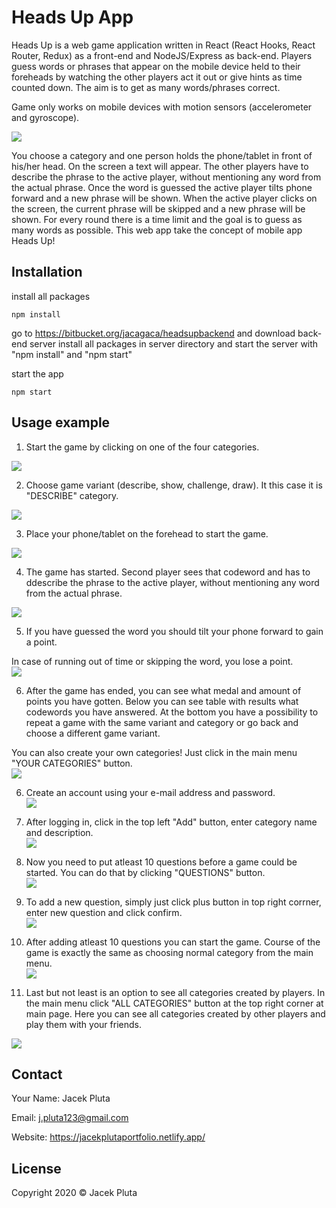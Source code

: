 # Heads Up App

Heads Up is a web game application written in React (React Hooks, React Router, Redux) as a front-end and NodeJS/Express as back-end.
Players guess words or phrases that appear on the mobile device held to their foreheads by watching the other players act it out or give hints as time counted down.
The aim is to get as many words/phrases correct.

Game only works on mobile devices with motion sensors (accelerometer and gyroscope).

![](mdimages/12.gif)

You choose a category and one person holds the phone/tablet in front of his/her head.
On the screen a text will appear. The other players have to describe the phrase to the active player, without mentioning any word from the actual phrase.
Once the word is guessed the active player tilts phone forward and a new phrase will be shown.
When the active player clicks on the screen, the current phrase will be skipped and a new phrase will be shown.
For every round there is a time limit and the goal is to guess as many words as possible.
This web app take the concept of mobile app Heads Up!

## Installation

install all packages

```
npm install
```

go to https://bitbucket.org/jacagaca/headsupbackend and download back-end server
install all packages in server directory and start the server with "npm install" and "npm start"

start the app

```
npm start
```

## Usage example

1. Start the game by clicking on one of the four categories.

![](mdimages/1.png)

2. Choose game variant (describe, show, challenge, draw). It this case it is "DESCRIBE" category.

![](mdimages/2.png)

3. Place your phone/tablet on the forehead to start the game.

![](mdimages/3.png)

4. The game has started. Second player sees that codeword and has to ddescribe the phrase to the active player, without mentioning any word from the actual phrase.

![](mdimages/4.png)

5. If you have guessed the word you should tilt your phone forward to gain a point.

In case of running out of time or skipping the word, you lose a point.  
![](mdimages/5.png)

6. After the game has ended, you can see what medal and amount of points you have gotten.
   Below you can see table with results what codewords you have answered.
   At the bottom you have a possibility to repeat a game with the same variant and category or go back and choose a different game variant.

You can also create your own categories! Just click in the main menu "YOUR CATEGORIES" button.  
![](mdimages/55.png)

6. Create an account using your e-mail address and password.  
   ![](mdimages/6.png)

7. After logging in, click in the top left "Add" button, enter category name and description.  
   ![](mdimages/7.png)

8. Now you need to put atleast 10 questions before a game could be started. You can do that by clicking "QUESTIONS" button.  
   ![](mdimages/8.png)

9. To add a new question, simply just click plus button in top right corrner, enter new question and click confirm.  
   ![](mdimages/9.png)

10. After adding atleast 10 questions you can start the game. Course of the game is exactly the same as choosing normal category from the main menu.  
    ![](mdimages/10.png)

11. Last but not least is an option to see all categories created by players. In the main menu click "ALL CATEGORIES" button at the top right corner at main page.
    Here you can see all categories created by other players and play them with your friends.

![](mdimages/11.png)


## Contact

Your Name: Jacek Pluta

Email: j.pluta123@gmail.com

Website: https://jacekplutaportfolio.netlify.app/

## License

Copyright 2020 © Jacek Pluta
